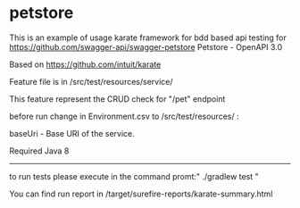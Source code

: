 # petstore

This is an example of usage karate framework for bdd based api testing
for https://github.com/swagger-api/swagger-petstore Petstore - OpenAPI 3.0

Based on https://github.com/intuit/karate

Feature file is in /src/test/resources/service/

This feature represent the CRUD check for "/pet" endpoint 

before run change in  Environment.csv to /src/test/resources/ :

baseUri - Base URI of the service.

Required
Java 8
_______________________________________________________________________

to run tests please execute in the command promt:" ./gradlew test "

You can find run report in /target/surefire-reports/karate-summary.html


